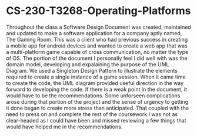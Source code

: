 # CS-230-T3268-Operating-Platforms

Throughout the class a Software Design Document was created, maintained and updated to make a software application for a company aptly named, The Gaming Room. This was a client who had previous success in creating a mobile app for android devices and wanted to create a web app that was a multi-platform game capable of cross communication, no matter the type of OS. The portion of the document I personally feel I did well with was the domain model, developing and expalaining the purpose of the UML Diagram. We used a Singleton Design Pattern to illustrate the elements required to create a single instance of a game session. When it came time to create the code, the UML diagram provided useful direction in the way forward to developing the code. 
If there is a weak point in the document, it would have to be the recommendations. Some unforseen complications arose during that portion of the project and the sense of urgency to getting it done began to create more stress than anticipated. That coupled with the need to press on and complete the rest of the coursework I was not as clear-headed as I could have been and missed reviewing a few things that would have helped me in the recommendations. 
